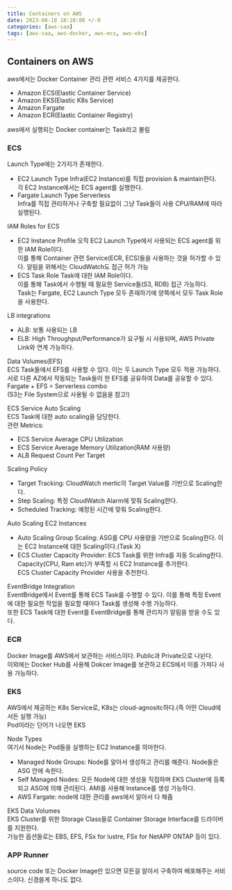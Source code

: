 ```yaml
---
title: Containers on AWS
date: 2023-08-10 18:10:00 +/-0
categories: [aws-saa]
tags: [aws-saa, aws-docker, aws-ecs, aws-eks]
---
```


## Containers on AWS

aws에서는 Docker Container 관리 관련 서비스 4가지를 제공한다.

- Amazon ECS(Elastic Container Service)
- Amazon EKS(Elastic K8s Service)
- Amazon Fargate
- Amazon ECR(Elastic Container Registry)

aws에서 실행되는 Docker container는 Task라고 불림

### ECS

Launch Type에는 2가지가 존재한다.

- EC2 Launch Type
  Infra(EC2 Instance)를 직접 provision & maintain한다.  
  각 EC2 Instance에서는 ECS agent를 실행한다.
- Fargate Launch Type
  Serverless  
  Infra를 직접 관리하거나 구축할 필요없이 그냥 Task들이 사용 CPU/RAM에 따라 실행된다.

IAM Roles for ECS

- EC2 Instance Profile
  오직 EC2 Launch Type에서 사용되는 ECS agent를 위한 IAM Role이다.  
  이를 통해 Container 관련 Service(ECR, ECS)들을 사용하는 것을 허가할 수 있다. 알림을 위해서는 CloudWatch도 접근 허가 가능
- ECS Task Role
  Task에 대한 IAM Role이다.  
  이를 통해 Task에서 수행될 때 필요한 Service들(S3, RDB) 접근 가능하다.  
  Task는 Fargate, EC2 Launch Type 모두 존재하기에 양쪽에서 모두 Task Role을 사용한다.

LB integrations

- ALB: 보통 사용되는 LB
- ELB: High Throughput/Performance가 요구될 시 사용되며, AWS Private Link와 연계 가능하다.

Data Volumes(EFS)  
ECS Task들에서 EFS를 사용할 수 있다. 이는 두 Launch Type 모두 적용 가능하다.  
서로 다른 AZ에서 작동되는 Task들이 한 EFS를 공유하여 Data를 공유할 수 있다.  
Fargate + EFS = Serverless combo  
(S3는 File System으로 사용될 수 없음을 참고!)

ECS Service Auto Scaling  
ECS Task에 대한 auto scaling을 담당한다.  
관련 Metrics:

- ECS Service Average CPU Utilization
- ECS Service Average Memory Utilization(RAM 사용량)
- ALB Request Count Per Target

Scaling Policy

- Target Tracking: CloudWatch mertic의 Target Value를 기반으로 Scaling한다.
- Step Scaling: 특정 CloudWatch Alarm에 맞춰 Scaling한다.
- Scheduled Tracking: 예정된 시간에 맞춰 Scaling한다.

Auto Scaling EC2 Instances

- Auto Scaling Group Scaling: ASG를 CPU 사용량을 기반으로 Scaling한다. 이는 EC2 Instance에 대한 Scaling이다.(Task X)
- ECS Cluster Capacity Provider: ECS Task를 위한 Infra를 자동 Scaling한다. Capacity(CPU, Ram etc)가 부족할 시 EC2 Instance를 추가한다.  
  ECS Cluster Capacity Provider 사용을 추천한다.

EventBridge Integration  
EventBridge에서 Event를 통해 ECS Task를 수행할 수 있다. 이를 통해 특정 Event에 대한 필요한 작업을 필요할 때마다 Task를 생성해 수행 가능하다.  
또한 ECS Task에 대한 Event를 EventBridge를 통해 관리자가 알림을 받을 수도 있다.

### ECR

Docker Image를 AWS에서 보관하는 서비스이다. Public과 Private으로 나뉜다.  
이외에는 Docker Hub를 사용해 Dokcer Image를 보관하고 ECS에서 이를 가져다 사용 가능하다.

### EKS

AWS에서 제공하는 K8s Service로, K8s는 cloud-agnositc하다.(즉 어떤 Cloud에서든 실행 가능)  
Pod이라는 단어가 나오면 EKS

Node Types  
여기서 Node는 Pod들을 실행하는 EC2 Instance를 의마한다.

- Managed Node Groups: Node를 알아서 생성하고 관리를 해준다. Node들은 ASG 안에 속한다.
- Self Managed Nodes: 모든 Node에 대한 생성을 직접하며 EKS Cluster에 등록되고 ASG에 의해 관리된다. AMI를 사용해 Instance를 생성 가능하다.
- AWS Fargate: node에 대한 관리를 aws에서 알아서 다 해줌

EKS Data Volumes  
EKS Cluster를 위한 Storage Class들로 Container Storage Interface를 드라이버를 지원한다.  
가능한 옵션들로는 EBS, EFS, FSx for lustre, FSx for NetAPP ONTAP 등이 있다.

### APP Runner

source code 또는 Docker Image만 있으면 모든걸 알아서 구축하여 배포해주는 서비스이다. 신경쓸게 하나도 없다.
